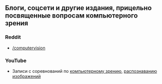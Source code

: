 ## Блоги, соцсети и другие издания, прицельно посвященные вопросам компьютерного зрения

### Reddit
- [/computervision](https://www.reddit.com/r/computervision)

### YouTube
- Записи с соревнований по [компьютерному зрению](https://www.youtube.com/watch?v=RUfmEj1MC3k&list=PLTlO6nV_TaGAErLwfEvkll-_tzMjYteYu), [распознаванию изображений](https://www.youtube.com/watch?v=DZIlnmbAnqc&list=PLTlO6nV_TaGD8-uScRs0ko4wfadIwUrML)